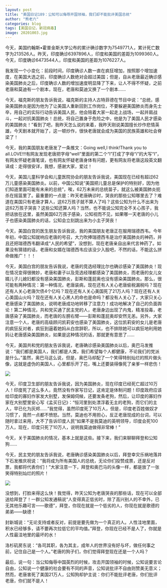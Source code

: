 ```yaml
---
layout: post
title: "美国日记189：公知可以侮辱开国领袖，我们却不能批评美国总统"
author: "熊老六"
categories: blog
tags: [美国日记，新冠病毒]
image: 20201003.jpg
---
```

​​今天，美国约翰斯•霍普金斯大学公布的累计确诊数字为7549771人，累计死亡数字为213526人。昨天，印度确诊6397896人，印度和美国的差距为1099360人。今天，印度确诊6473544人，印度和美国的差距为1076227人。

我发现一个小变化：前段时间，印度确诊人数一直在疯狂增加，按照那个增加速度，在美国大选之前，印度确诊人数绝对会超过美国；但是，自从老唐最近确诊感染美国肺炎之后，印度确诊人数的增加速度明显降了下来，让人不得不怀疑，之前老唐和莫迪有一个剧本，现在，老唐和莫迪又换了一个剧本……

今天，福克斯的朋友告诉我说，福克斯的主持人古特菲德在节目中说：“总统，感染美国肺炎是因为他为了让美国人重新回到工作岗位，不要躲避美国肺炎而身先士卒，用自己的实际行动告诉美国人民，他会陪着大家一起走上战场，一起并肩战斗，一起对抗美国肺炎！总统，将自己置身于危险之中，他是为了美国人民才感染的美国肺炎！”看到了吧，我昨天怎么说的来着，我昨天刚说美国擅长炒作悲情英雄，今天剧本就开始了，这一顿炒作，很快老唐就会成为美国的民族英雄和社会脊梁了！

今天，我的美国朋友老唐发了一条推文：Going welI,I think!Thank you to all.LOVE!!!有网友发现老唐把字母“well”里面的第二个“l”打成了字母“i”的大写“I”，有网友怀疑老唐笔误，也有网友怀疑老唐身体有问题，更有网友将老唐这段英文翻译成：走得很安详，我想，感谢大家，爱过！

今天，美国儿童科学会和儿童医院协会的朋友告诉我说，美国现在已经有超过62万儿童感染美国肺炎。以前，中国公知说“美国把儿童总是保护的特别好，因为他们知道里面可能有未来的总统”，唉，62万未来的总统苗子，就这么被美国肺炎扼杀在摇篮里了。最重要的一点是：昨天老唐确诊时，哭丧的那些公知哪里去了？难道在美国只有老唐才算人，这62万孩子就不算人了吗？这些公知为什么不出来为这62万孩子哭丧？这些公知还算人吗？当然，也不能说公知完全不关心孩子，我把话放在这里，虽然美国62万孩子感染，公知视而不见，如果哪一天老唐的小儿子也感染美国肺炎的话，公知会立刻跳出来为小主子哭丧！

今天，美国白宫的医生朋友告诉我说，我的美国朋友老唐正在服用瑞德西韦。今年年初，中国公知就响应老唐的号召，大力吹捧瑞德西韦是治疗美国肺炎的神药，并且还把瑞德西韦翻译成“人民的希望”，没想到，现在老唐亲自出来代言神药了。如果没有猜错的话，老唐和女婿在瑞德西韦应该没少入股吧，不然的话，不能这么拼命做推广！！！

今天，美国白宫的朋友告诉我说，老唐的竞选经理比尔也确诊感染了美国肺炎！现在情况变得很微妙，老唐和妻子以及竞选经理都感染了美国肺炎，而老唐的女儿女婿儿子儿媳妇都没有感染美国肺炎，彭斯和蓬屁奥也没有感染美国肺炎。那么，很可能有两种情况：第一种情况，老唐装病，现在还有人关心老唐偷税漏税吗？现在还有人关心老唐欠债4个亿吗？现在还有人关心美国死了21万人吗？现在还有人关心美国山火吗？现在还有人关心黑人的命也是命吗？都没有人关心了，大家只关心老唐感染了美国肺炎，说明老唐成功地转移了注意力！成功地解决了自己的负面舆论！第二种情况，共和党买通了民主党的人，老唐身边出现了内鬼，精准投毒，老唐感染了美国肺炎，而老唐的左膀右臂——彭斯和蓬屁奥却安然无恙。另外，大家注意一个人，老唐的高级顾问凯莉安也感染了美国肺炎，这位凯莉安的女儿是老唐的疯狂反对者，疯狂到逼着她妈从白宫辞职，所以，也不排除她可以疯狂地利用她妈让老唐感染美国肺炎，如果是这种情况的话，那就更有意思了……

今天，美国共和党的朋友告诉我说，老唐确诊感染美国肺炎以后，奥巴马发推说：“我们都是美国人，我们都是人类，我们希望每个人都健康，不论我们的党派是什么。”虽然，奥巴马这么说，但是，奥巴马却配了一个笑得特别灿烂的照片做头像，这就是虚伪的美国人，心里都乐开了花，嘴上还要装得像死了亲爹一样悲伤！

![]({{site.url}}/assets/img/004iBqFSly1gjchxknvjsj60ng0d0afp02.jpg)  

今天，印度卫生部的朋友告诉我说，因为美国肺炎，现在印度已经死亡超过10万人！印度死了这么多人，竟然没有作家写日记，这肯定是体制问题！印度政府应该给印度的寡妇作家发大别墅，发保姆伺候，还要发条老狗，然后，让印度的寡妇作家在大别墅里安心写《孟买日记》：“恒河里到处漂浮着无主的老狗，而它们的主人，早已化为灰烬……”我觉得，虽然印度死了10万人，但是，印度老百姓做奴才习惯了，竟然一点都不愤怒。当然，莫迪也不用担心，反正老唐现成的台词，可以随时拿过来用，大不了告诉印度人民“如果不是我莫迪的英明领导，印度会死100万人，现在，印度只死了10万人，说明我莫迪做得非常棒！”

今天，关于美国肺炎的情况，基本上就是这些。接下来，我们来聊聊拜登和公知狗……

今天，民主党的朋友告诉我说，老唐确诊感染美国肺炎以后，拜登幸灾乐祸地落井下石发推庆祝说：“我将成为所有美国人的总统，无论你们投赞成票，还是反对票，我都将代表你们！”大家注意一下，拜登和奥巴马的头像一样，都是放了一张笑得特别灿烂的照片！

![]({{site.url}}/assets/img/004iBqFSly1gjchy6hgjmj60ni0720v502.jpg)  

没想到，打脸来得这么快！我觉得，昨天公知为老唐哭丧的那些话，现在可以全部送给拜登了！一群公知发通稿说“人变得真正低劣时，除了高兴别人的不幸外，已无其他乐趣可言——歌德”，拜登，你现在就是一个低劣的人，你现在就是歌德的弟弟——缺德！

封新城说：“无论支持或者反对，前提是要先做为一个真正的人。人性洼地里面，积水已经够多，请不要再次拉低它的平均值。”拜登，你现在已经不是人了，你就是人性最洼地里的最坏的水！

洛杉矶房东说：“各司其职，各为其主，成年人的世界没有好与坏，做任何事之前，记住自己是一个人。”老唐的狗子们，你们觉得拜登现在还是一个人吗？

最后，说一句：当公知侮辱中国英烈的时候，攻击开国领袖的时候，公知说要言论自由，公知说一个健康的社会要有不同的声音，公知说批评不自由则赞美无意义；然而，老唐害死了美国21万人，公知狗却护主说：你们不能批评老唐，你们批评老唐，你们就不是人！​​​​